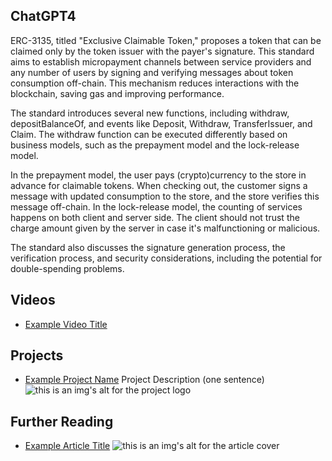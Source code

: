 ## ChatGPT4

ERC-3135, titled "Exclusive Claimable Token," proposes a token that can be claimed only by the token issuer with the payer's signature. This standard aims to establish micropayment channels between service providers and any number of users by signing and verifying messages about token consumption off-chain. This mechanism reduces interactions with the blockchain, saving gas and improving performance.

The standard introduces several new functions, including withdraw, depositBalanceOf, and events like Deposit, Withdraw, TransferIssuer, and Claim. The withdraw function can be executed differently based on business models, such as the prepayment model and the lock-release model.

In the prepayment model, the user pays (crypto)currency to the store in advance for claimable tokens. When checking out, the customer signs a message with updated consumption to the store, and the store verifies this message off-chain. In the lock-release model, the counting of services happens on both client and server side. The client should not trust the charge amount given by the server in case it's malfunctioning or malicious.

The standard also discusses the signature generation process, the verification process, and security considerations, including the potential for double-spending problems.

## Videos

- [Example Video Title](https://www.youtube.com/watch?v=TDGq4aeevgY)

## Projects

- [Example Project Name](https://xxxx.xxx/xxxxx) Project Description (one sentence) ![this is an img's alt for the project logo](https://xxxx.xxx/project-logo.xxx)

## Further Reading

- [Example Article Title](https://xxxx.xxx/xxxxx) ![this is an img's alt for the article cover](https://xxxx.xxx/article-cover.xxx)
